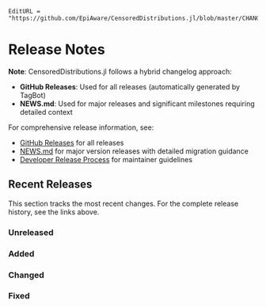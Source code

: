 ```@meta
EditURL = "https://github.com/EpiAware/CensoredDistributions.jl/blob/master/CHANGELOG.md"
```

# Release Notes

**Note**: CensoredDistributions.jl follows a hybrid changelog approach:
- **GitHub Releases**: Used for all releases (automatically generated by TagBot)
- **NEWS.md**: Used for major releases and significant milestones requiring
  detailed context

For comprehensive release information, see:
- [GitHub Releases](https://github.com/EpiAware/CensoredDistributions.jl/releases)
  for all releases
- [NEWS.md](NEWS.md) for major version releases with detailed migration
  guidance
- [Developer Release Process](https://epidemicforecastingresearch.github.io/CensoredDistributions.jl/dev/developer/release-process/)
  for maintainer guidelines

## Recent Releases

This section tracks the most recent changes.
For the complete release history, see the links above.

### Unreleased

### Added

### Changed

### Fixed
